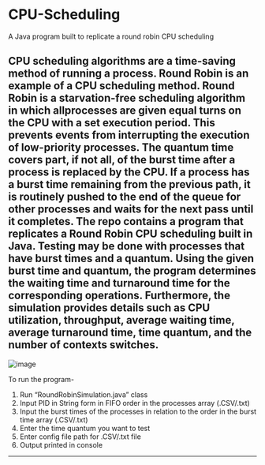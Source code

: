 # CPU-Scheduling
A Java program built to replicate a round robin CPU scheduling

CPU scheduling algorithms are a time-saving method of running a process. Round Robin is an example of a CPU scheduling method. Round Robin is a starvation-free scheduling algorithm in which allprocesses are given equal turns on the CPU with a set execution period. This prevents events from interrupting the execution of low-priority processes. The quantum time covers part, if not all, of the burst time after a process is replaced by the CPU. If a process has a burst time remaining from the previous path, it is routinely pushed to the end of the queue for other processes and waits for the next pass until it completes. The repo contains a program that replicates a Round Robin CPU scheduling built in Java. Testing may be done with processes that have burst times and a quantum. Using the given burst time and quantum, the program determines the waiting time and turnaround time for the corresponding operations. Furthermore, the simulation provides details such as CPU utilization, throughput, average waiting time, average turnaround time, time quantum, and the number of contexts switches.
-----------------------------------------------------------------------------------------------------------------------------------------
![image](https://github.com/vaderlock/CPU-Scheduling/assets/100380634/67fa365f-b5fb-43e1-9985-4e4d07ce8869)

To run the program-
1. Run “RoundRobinSimulation.java” class
2. Input PID in String form in FIFO order in the processes array (.CSV/.txt)
3. Input the burst times of the processes in relation to the order in the burst time array (.CSV/.txt)
4. Enter the time quantum you want to test
5. Enter config file path for .CSV/.txt file
5. Output printed in console
-----------------------------------------------------------------------------------------------------------------------------------------
